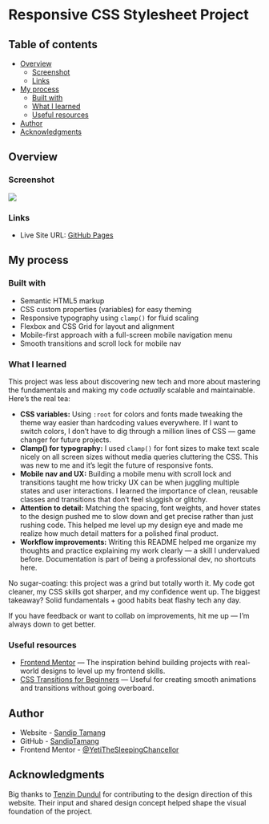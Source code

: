 # Responsive CSS Stylesheet Project

## Table of contents

- [Overview](#overview)
  - [Screenshot](#screenshot)
  - [Links](#links)
- [My process](#my-process)
  - [Built with](#built-with)
  - [What I learned](#what-i-learned)
  - [Useful resources](#useful-resources)
- [Author](#author)
- [Acknowledgments](#acknowledgments)

## Overview

### Screenshot

![](img/screenshot.png)

### Links

- Live Site URL: [GitHub Pages](https://yetithesleepingchancellor.github.io/if-website-responsive/)

## My process

### Built with

- Semantic HTML5 markup  
- CSS custom properties (variables) for easy theming  
- Responsive typography using `clamp()` for fluid scaling  
- Flexbox and CSS Grid for layout and alignment  
- Mobile-first approach with a full-screen mobile navigation menu  
- Smooth transitions and scroll lock for mobile nav  

### What I learned

This project was less about discovering new tech and more about mastering the fundamentals and making my code *actually* scalable and maintainable. Here’s the real tea:

- **CSS variables:** Using `:root` for colors and fonts made tweaking the theme way easier than hardcoding values everywhere. If I want to switch colors, I don’t have to dig through a million lines of CSS — game changer for future projects.  
- **Clamp() for typography:** I used `clamp()` for font sizes to make text scale nicely on all screen sizes without media queries cluttering the CSS. This was new to me and it’s legit the future of responsive fonts.  
- **Mobile nav and UX:** Building a mobile menu with scroll lock and transitions taught me how tricky UX can be when juggling multiple states and user interactions. I learned the importance of clean, reusable classes and transitions that don’t feel sluggish or glitchy.  
- **Attention to detail:** Matching the spacing, font weights, and hover states to the design pushed me to slow down and get precise rather than just rushing code. This helped me level up my design eye and made me realize how much detail matters for a polished final product.  
- **Workflow improvements:** Writing this README helped me organize my thoughts and practice explaining my work clearly — a skill I undervalued before. Documentation is part of being a professional dev, no shortcuts here.

No sugar-coating: this project was a grind but totally worth it. My code got cleaner, my CSS skills got sharper, and my confidence went up. The biggest takeaway? Solid fundamentals + good habits beat flashy tech any day.

If you have feedback or want to collab on improvements, hit me up — I’m always down to get better.

### Useful resources

- [Frontend Mentor](https://www.frontendmentor.io/) — The inspiration behind building projects with real-world designs to level up my frontend skills.  
- [CSS Transitions for Beginners](https://www.w3schools.com/css/css3_transitions.asp) — Useful for creating smooth animations and transitions without going overboard.

## Author

- Website - [Sandip Tamang](https://www.tamangsandip.com.np)  
- GitHub - [SandipTamang](https://github.com/yetithesleepingchancellor)  
- Frontend Mentor - [@YetiTheSleepingChancellor](https://www.frontendmentor.io/profile/YetiTheSleepingChancellor)

## Acknowledgments

Big thanks to [Tenzin Dundul](https://github.com/tenzindundul) for contributing to the design direction of this website. Their input and shared design concept helped shape the visual foundation of the project.
